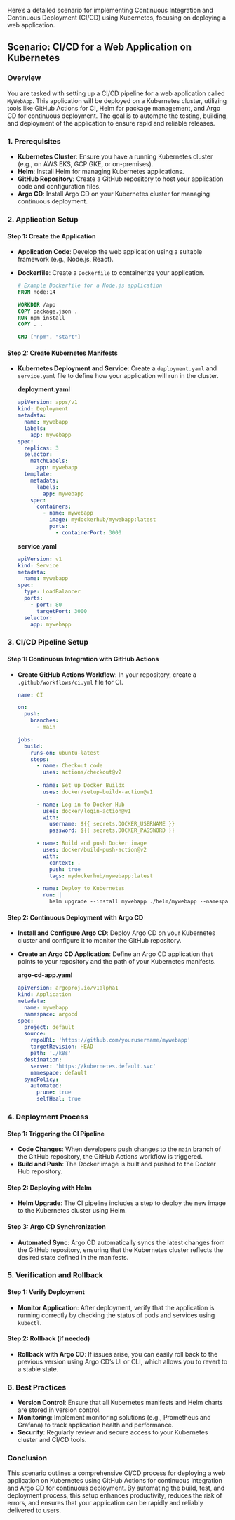 Here’s a detailed scenario for implementing Continuous Integration and Continuous Deployment (CI/CD) using Kubernetes, focusing on deploying a web application.

## Scenario: CI/CD for a Web Application on Kubernetes

### Overview

You are tasked with setting up a CI/CD pipeline for a web application called `MyWebApp`. This application will be deployed on a Kubernetes cluster, utilizing tools like GitHub Actions for CI, Helm for package management, and Argo CD for continuous deployment. The goal is to automate the testing, building, and deployment of the application to ensure rapid and reliable releases.

### 1. Prerequisites

- **Kubernetes Cluster**: Ensure you have a running Kubernetes cluster (e.g., on AWS EKS, GCP GKE, or on-premises).
- **Helm**: Install Helm for managing Kubernetes applications.
- **GitHub Repository**: Create a GitHub repository to host your application code and configuration files.
- **Argo CD**: Install Argo CD on your Kubernetes cluster for managing continuous deployment.

### 2. Application Setup

#### Step 1: Create the Application

- **Application Code**: Develop the web application using a suitable framework (e.g., Node.js, React).
- **Dockerfile**: Create a `Dockerfile` to containerize your application.
  
  ```dockerfile
  # Example Dockerfile for a Node.js application
  FROM node:14

  WORKDIR /app
  COPY package.json .
  RUN npm install
  COPY . .

  CMD ["npm", "start"]
  ```

#### Step 2: Create Kubernetes Manifests

- **Kubernetes Deployment and Service**: Create a `deployment.yaml` and `service.yaml` file to define how your application will run in the cluster.

  **deployment.yaml**
  ```yaml
  apiVersion: apps/v1
  kind: Deployment
  metadata:
    name: mywebapp
    labels:
      app: mywebapp
  spec:
    replicas: 3
    selector:
      matchLabels:
        app: mywebapp
    template:
      metadata:
        labels:
          app: mywebapp
      spec:
        containers:
          - name: mywebapp
            image: mydockerhub/mywebapp:latest
            ports:
              - containerPort: 3000
  ```

  **service.yaml**
  ```yaml
  apiVersion: v1
  kind: Service
  metadata:
    name: mywebapp
  spec:
    type: LoadBalancer
    ports:
      - port: 80
        targetPort: 3000
    selector:
      app: mywebapp
  ```

### 3. CI/CD Pipeline Setup

#### Step 1: Continuous Integration with GitHub Actions

- **Create GitHub Actions Workflow**: In your repository, create a `.github/workflows/ci.yml` file for CI.

  ```yaml
  name: CI

  on:
    push:
      branches:
        - main

  jobs:
    build:
      runs-on: ubuntu-latest
      steps:
        - name: Checkout code
          uses: actions/checkout@v2
        
        - name: Set up Docker Buildx
          uses: docker/setup-buildx-action@v1

        - name: Log in to Docker Hub
          uses: docker/login-action@v1
          with:
            username: ${{ secrets.DOCKER_USERNAME }}
            password: ${{ secrets.DOCKER_PASSWORD }}

        - name: Build and push Docker image
          uses: docker/build-push-action@v2
          with:
            context: .
            push: true
            tags: mydockerhub/mywebapp:latest

        - name: Deploy to Kubernetes
          run: |
            helm upgrade --install mywebapp ./helm/mywebapp --namespace default --set image.tag=latest
  ```

#### Step 2: Continuous Deployment with Argo CD

- **Install and Configure Argo CD**: Deploy Argo CD on your Kubernetes cluster and configure it to monitor the GitHub repository.

- **Create an Argo CD Application**: Define an Argo CD application that points to your repository and the path of your Kubernetes manifests.

  **argo-cd-app.yaml**
  ```yaml
  apiVersion: argoproj.io/v1alpha1
  kind: Application
  metadata:
    name: mywebapp
    namespace: argocd
  spec:
    project: default
    source:
      repoURL: 'https://github.com/yourusername/mywebapp'
      targetRevision: HEAD
      path: './k8s'
    destination:
      server: 'https://kubernetes.default.svc'
      namespace: default
    syncPolicy:
      automated:
        prune: true
        selfHeal: true
  ```

### 4. Deployment Process

#### Step 1: Triggering the CI Pipeline

- **Code Changes**: When developers push changes to the `main` branch of the GitHub repository, the GitHub Actions workflow is triggered.
- **Build and Push**: The Docker image is built and pushed to the Docker Hub repository.

#### Step 2: Deploying with Helm

- **Helm Upgrade**: The CI pipeline includes a step to deploy the new image to the Kubernetes cluster using Helm.

#### Step 3: Argo CD Synchronization

- **Automated Sync**: Argo CD automatically syncs the latest changes from the GitHub repository, ensuring that the Kubernetes cluster reflects the desired state defined in the manifests.

### 5. Verification and Rollback

#### Step 1: Verify Deployment

- **Monitor Application**: After deployment, verify that the application is running correctly by checking the status of pods and services using `kubectl`.

#### Step 2: Rollback (if needed)

- **Rollback with Argo CD**: If issues arise, you can easily roll back to the previous version using Argo CD’s UI or CLI, which allows you to revert to a stable state.

### 6. Best Practices

- **Version Control**: Ensure that all Kubernetes manifests and Helm charts are stored in version control.
- **Monitoring**: Implement monitoring solutions (e.g., Prometheus and Grafana) to track application health and performance.
- **Security**: Regularly review and secure access to your Kubernetes cluster and CI/CD tools.

### Conclusion

This scenario outlines a comprehensive CI/CD process for deploying a web application on Kubernetes using GitHub Actions for continuous integration and Argo CD for continuous deployment. By automating the build, test, and deployment process, this setup enhances productivity, reduces the risk of errors, and ensures that your application can be rapidly and reliably delivered to users.